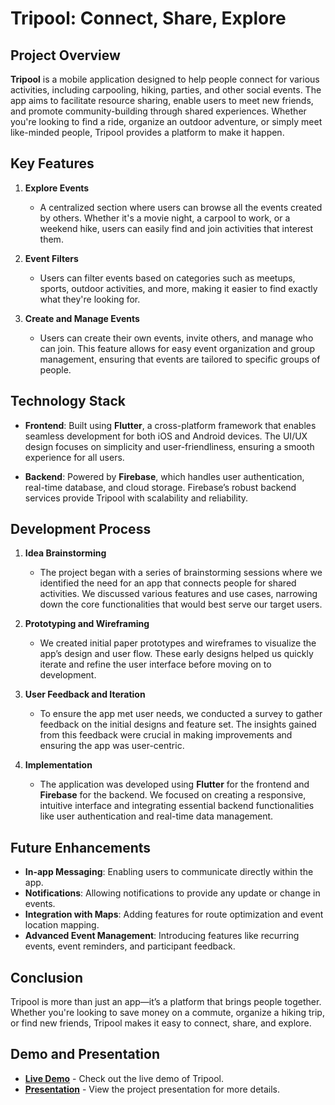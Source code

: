 # **Tripool: Connect, Share, Explore**

## **Project Overview**
**Tripool** is a mobile application designed to help people connect for various activities, including carpooling, hiking, parties, and other social events. The app aims to facilitate resource sharing, enable users to meet new friends, and promote community-building through shared experiences. Whether you're looking to find a ride, organize an outdoor adventure, or simply meet like-minded people, Tripool provides a platform to make it happen.

## **Key Features**
1. **Explore Events**
   - A centralized section where users can browse all the events created by others. Whether it's a movie night, a carpool to work, or a weekend hike, users can easily find and join activities that interest them.
   
2. **Event Filters**
   - Users can filter events based on categories such as meetups, sports, outdoor activities, and more, making it easier to find exactly what they're looking for.

3. **Create and Manage Events**
   - Users can create their own events, invite others, and manage who can join. This feature allows for easy event organization and group management, ensuring that events are tailored to specific groups of people.

## **Technology Stack**
- **Frontend**: Built using **Flutter**, a cross-platform framework that enables seamless development for both iOS and Android devices. The UI/UX design focuses on simplicity and user-friendliness, ensuring a smooth experience for all users.
  
- **Backend**: Powered by **Firebase**, which handles user authentication, real-time database, and cloud storage. Firebase’s robust backend services provide Tripool with scalability and reliability.

## **Development Process**
1. **Idea Brainstorming**
   - The project began with a series of brainstorming sessions where we identified the need for an app that connects people for shared activities. We discussed various features and use cases, narrowing down the core functionalities that would best serve our target users.

2. **Prototyping and Wireframing**
   - We created initial paper prototypes and wireframes to visualize the app’s design and user flow. These early designs helped us quickly iterate and refine the user interface before moving on to development.

3. **User Feedback and Iteration**
   - To ensure the app met user needs, we conducted a survey to gather feedback on the initial designs and feature set. The insights gained from this feedback were crucial in making improvements and ensuring the app was user-centric.

4. **Implementation**
   - The application was developed using **Flutter** for the frontend and **Firebase** for the backend. We focused on creating a responsive, intuitive interface and integrating essential backend functionalities like user authentication and real-time data management.

## **Future Enhancements**
- **In-app Messaging**: Enabling users to communicate directly within the app.
- **Notifications**: Allowing notifications to provide any update or change in events.
- **Integration with Maps**: Adding features for route optimization and event location mapping.
- **Advanced Event Management**: Introducing features like recurring events, event reminders, and participant feedback.

## **Conclusion**
Tripool is more than just an app—it’s a platform that brings people together. Whether you're looking to save money on a commute, organize a hiking trip, or find new friends, Tripool makes it easy to connect, share, and explore.

## **Demo and Presentation**

- [**Live Demo**](https://drive.google.com/drive/folders/1JIPbSxqIEybFjToTzRU5Q37ltYJRwa96?usp=sharing) - Check out the live demo of Tripool.
- [**Presentation**](https://docs.google.com/presentation/d/1pTvvVoqqvaYI-6gDrHBhPqGy-wRwpxvx/edit?usp=sharing&ouid=108718790999469246033&rtpof=true&sd=true) - View the project presentation for more details.

